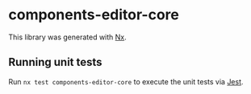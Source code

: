 # components-editor-core

This library was generated with [Nx](https://nx.dev).

## Running unit tests

Run `nx test components-editor-core` to execute the unit tests via [Jest](https://jestjs.io).
